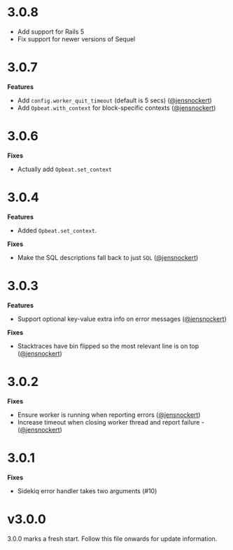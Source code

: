 # 3.0.8

- Add support for Rails 5
- Fix support for newer versions of Sequel

# 3.0.7

**Features**

- Add `config.worker_quit_timeout` (default is 5 secs) ([@jensnockert](https://github.com/jensnockert))
- Add `Opbeat.with_context` for block-specific contexts ([@jensnockert](https://github.com/jensnockert))

# 3.0.6

**Fixes**

- Actually add `Opbeat.set_context`

# 3.0.4

**Features**

- Added `Opbeat.set_context`.

**Fixes**

- Make the SQL descriptions fall back to just `SQL` ([@jensnockert](https://github.com/jensnockert))

# 3.0.3

**Features**

- Support optional key-value extra info on error messages ([@jensnockert](https://github.com/jensnockert))

**Fixes**

- Stacktraces have bin flipped so the most relevant line is on top ([@jensnockert](https://github.com/jensnockert))

# 3.0.2

**Fixes**

- Ensure worker is running when reporting errors ([@jensnockert](https://github.com/jensnockert))
- Increase timeout when closing worker thread and report failure - ([@jensnockert](https://github.com/jensnockert))

# 3.0.1

**Fixes**

- Sidekiq error handler takes two arguments (#10)

# v3.0.0

3.0.0 marks a fresh start. Follow this file onwards for update information.
